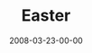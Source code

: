 ---
layout: message
category: message
series: "Consumed"
title: "Easter"
date: 2008-03-23-00-00
message_id: 489
description: "God coming to earth was the most generous act ever known. God emptied himself, took on human form, died on a cross and came back to life to conquer death. "
video: "http://s3.amazonaws.com/crossroads-media/messages/video/Easter.mp4"
video-duration: "34:42"
video-image: "http://s3.amazonaws.com/crossroads-media/images/easter-still.jpg"
audio: "http://s3.amazonaws.com/crossroads-media/messages/audio/Easter-2008.mp3"
audio-duration: "29:31"
tag: 
 - easter
 - jesus
 - cross
 - consumed
 - consumerism
 - generosity
explicit: false
---